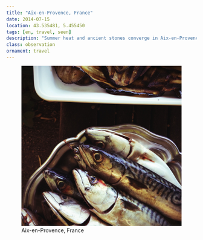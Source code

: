 ```yaml
---
title: "Aix-en-Provence, France"
date: 2014-07-15
location: 43.535481, 5.455450
tags: [en, travel, seen]
description: "Summer heat and ancient stones converge in Aix-en-Provence, where Provençal architecture creates perfect compositions of light and form." 
class: observation
ornament: travel
---
```


<figure>
  <img src="/assets/img/2014-07-15-aix-en-provence-france.jpeg" alt="Aix-en-Provence, France">
  <figcaption>Aix-en-Provence, France</figcaption>
</figure>
